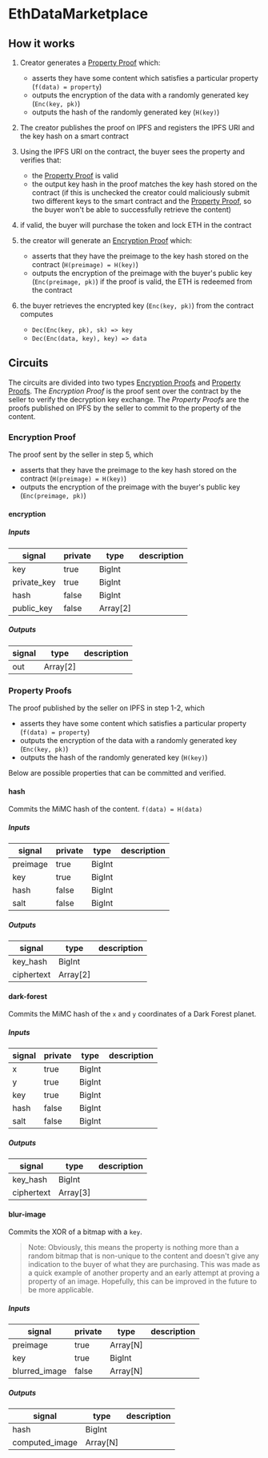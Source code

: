 # EthDataMarketplace

## How it works

1. Creator generates a [Property Proof](#property-proofs) which:
   - asserts they have some content which satisfies a particular property (`f(data) = property`)
   - outputs the encryption of the data with a randomly generated key (`Enc(key, pk)`)
   - outputs the hash of the randomly generated key (`H(key)`)
2. The creator publishes the proof on IPFS and registers the IPFS URI and the key hash on a smart contract
3. Using the IPFS URI on the contract, the buyer sees the property and verifies that:
   - the [Property Proof](#property-proofs) is valid
   - the output key hash in the proof matches the key hash stored on the contract (if this is unchecked the creator could maliciously submit two different keys to the smart contract and the [Property Proof](#property-proofs), so the buyer won't be able to successfully retrieve the content)
4. if valid, the buyer will purchase the token and lock ETH in the contract
5. the creator will generate an [Encryption Proof](#encryption-proof) which:
   - asserts that they have the preimage to the key hash stored on the contract (`H(preimage) = H(key)`)
   - outputs the encryption of the preimage with the buyer's public key (`Enc(preimage, pk)`)
if the proof is valid, the ETH is redeemed from the contract

6. the buyer retrieves the encrypted key (`Enc(key, pk)`) from the contract computes
   - `Dec(Enc(key, pk), sk) => key`
   - `Dec(Enc(data, key), key) => data`

## Circuits

The circuits are divided into two types [Encryption Proofs](#encryption-proof) and [Property Proofs](#property-proofs). The *Encryption Proof* is the proof sent over the contract by the seller to verify the decryption key exchange. The *Property Proofs* are the proofs published on IPFS by the seller to commit to the property of the content.

### Encryption Proof

The proof sent by the seller in step 5, which
   - asserts that they have the preimage to the key hash stored on the contract (`H(preimage) = H(key)`)
   - outputs the encryption of the preimage with the buyer's public key (`Enc(preimage, pk)`)

#### encryption

##### Inputs
| signal | private | type | description |
|-|-|-|-|
| key | true | BigInt | |
| private_key | true | BigInt | |
| hash | false | BigInt | |
| public_key | false | Array[2] | |

##### Outputs
| signal | type | description |
|-|-|-|
| out | Array[2] | |

### Property Proofs

The proof published by the seller on IPFS in step 1-2, which
   - asserts they have some content which satisfies a particular property (`f(data) = property`)
   - outputs the encryption of the data with a randomly generated key (`Enc(key, pk)`)
   - outputs the hash of the randomly generated key (`H(key)`)

Below are possible properties that can be committed and verified.

#### hash

Commits the MiMC hash of the content.
```f(data) = H(data)```

##### Inputs
| signal | private | type | description |
|-|-|-|-|
| preimage | true | BigInt | |
| key | true | BigInt | |
| hash | false | BigInt | |
| salt | false | BigInt | |

##### Outputs
| signal | type | description |
|-|-|-|
| key_hash | BigInt | |
| ciphertext | Array[2] | |

#### dark-forest

Commits the MiMC hash of the `x` and `y` coordinates of a Dark Forest planet.

##### Inputs
| signal | private | type | description |
|-|-|-|-|
| x | true | BigInt | |
| y | true | BigInt | |
| key | true | BigInt | |
| hash | false | BigInt | |
| salt | false | BigInt | |

##### Outputs
| signal | type | description |
|-|-|-|
| key_hash | BigInt | |
| ciphertext | Array[3] | |

#### blur-image

Commits the XOR of a bitmap with a `key`.

> Note: Obviously, this means the property is nothing more than a random bitmap that is non-unique to the content and  doesn't give any indication to the buyer of what they are purchasing. This was made as a quick example of another property and an early attempt at proving a property of an image. Hopefully, this can be improved in the future to be more applicable.

##### Inputs
| signal | private | type | description |
|-|-|-|-|
| preimage | true | Array[N] | |
| key | true | BigInt | |
| blurred_image | false | Array[N] | |

##### Outputs
| signal | type | description |
|-|-|-|
| hash | BigInt | |
| computed_image | Array[N] | |
